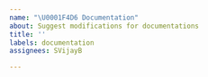 ```yaml
---
name: "\U0001F4D6 Documentation"
about: Suggest modifications for documentations
title: ''
labels: documentation
assignees: SVijayB

---
```


<!-- ⚠️⚠️ Do Not Delete These Comments. ⚠️⚠️ -->
<!-- Read our Rules of Conduct: https://github.com/SVijayB/URLShortener/blob/master/.github/CODE_OF_CONDUCT.md -->
<!-- Please search existing issues to avoid creating duplicates. -->
<!--- Provide a general summary of your issue in the Title above -->

<!-- Describe the changes to the documentations you'd like. -->



<!-- Before submitting, click on the preview tab to check your work so far-->
